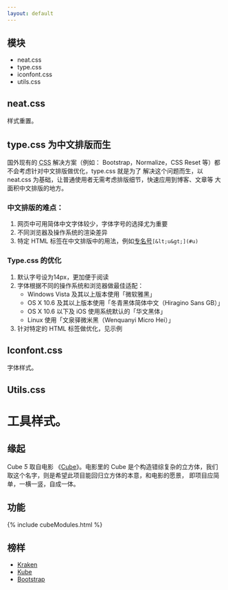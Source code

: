 ```yaml
---
layout: default
---
```


## 模块

- neat.css
- type.css
- iconfont.css
- utils.css

## neat.css

样式重置。

## type.css 为中文排版而生

国外现有的 <abbr title="Cascading Style Sheets">CSS</abbr> 解决方案（例如：
Bootstrap，Normalize，CSS Reset 等）都不会考虑针对中文排版做优化，type.css 就是为了
解决这个问题而生，以 neat.css 为基础，让普通使用者无需考虑排版细节，快速应用到博客、文章等
大面积中文排版的地方。

### 中文排版的难点：

1. 网页中可用简体中文字体较少，字体字号的选择尤为重要
2. 不同浏览器及操作系统的渲染差异
3. 特定 HTML 标签在中文排版中的用法，例如<u>专名号</u>`[&lt;u&gt;](#u)`

### Type.css 的优化

1. 默认字号设为14px，更加便于阅读
2. 字体根据不同的操作系统和浏览器做最佳适配：
   * Windows Vista 及其以上版本使用「微软雅黑」
   * OS X 10.6 及其以上版本使用「冬青黑体简体中文（Hiragino Sans GB）」
   * OS X 10.6 以下及 iOS 使用系统默认的「华文黑体」
   * Linux 使用「文泉驿微米黑（Wenquanyi Micro Hei）」
3. 针对特定的 HTML 标签做优化，见示例

## Iconfont.css

字体样式。

## Utils.css

工具样式。
=======
## 缘起

Cube <i class="iconfont">&#444;</i> 取自电影
《[Cube](http://movie.douban.com/subject/1305903/)》。电影里的 Cube
是个构造错综复杂的立方体，我们取这个名字，则是希望此项目能回归立方体的本意，和电影的愿景，
即项目应简单，一横一竖，自成一体。

## 功能

{% include cubeModules.html %}

## 榜样

- [Kraken](http://cferdinandi.github.io/kraken/index.html)
- [Kube](http://imperavi.com/kube/)
- [Bootstrap](http://getbootstrap.com/)
